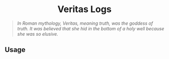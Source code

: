 <h1 align="center">Veritas Logs</h1>

> <em>In Roman mythology, Veritas, meaning truth, was the goddess of truth. It was believed that she hid in the bottom of a holy well because she was so elusive.</em>


## Usage
